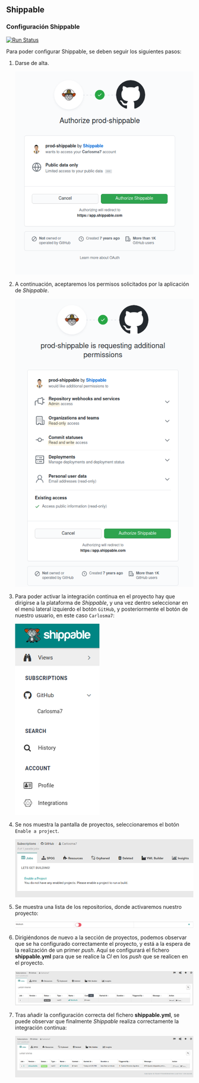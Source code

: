 ## Shippable

### Configuración Shippable

[![Run Status](https://api.shippable.com/projects/5fca65728d5266000640fc4c/badge?branch=main)](https://app.shippable.com/github/Carlosma7/MedAuth/dashboard/jobs)

Para poder configurar Shippable, se deben seguir los siguientes pasos:

1. Darse de alta.

	![Shippable Auth](../img/shippable_auth.png "Shippable Auth")
	
2. A continuación, aceptaremos los permisos solicitados por la aplicación de *Shippable*.

	![Shippable Permissions](../img/shippable_permissions.png "Shippable Permissions")

3. Para poder activar la integración continua en el proyecto hay que dirigirse a la plataforma de *Shippable*, y una vez dentro seleccionar en el menú lateral izquierdo el botón ```GitHub```, y posteriormente el botón de nuestro usuario, en este caso ```Carlosma7```:

	![Shippable Menu](../img/shippable_start_menu.png "Shippable Menu")

4. Se nos muestra la pantalla de proyectos, seleccionaremos el botón ```Enable a project```.

	![Shippable Projects](../img/shippable_projects.png "Shippable Projects")

5. Se muestra una lista de los repositorios, donde activaremos nuestro proyecto:

	![Shippable Enable Project](../img/shippable_enable_project.png "Shippable Enable Project")

6. Dirigiéndonos de nuevo a la sección de proyectos, podemos observar que se ha configurado correctamente el proyecto, y está a la espera de la realización de un primer *push*. Aquí se configurará el fichero **shippable.yml** para que se realice la *CI* en los *push* que se realicen en el proyecto.

	![Shippable Works](../img/shippable_funciona.png "Shippable Works")

7. Tras añadir la configuración correcta del fichero **shippable.yml**, se puede observar que finalmente *Shippable* realiza correctamente la integración continua:

	![Shippable On](../img/shippable_bien.png "Shippable On")
